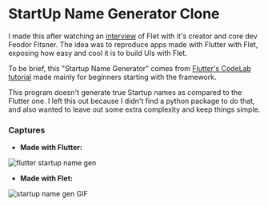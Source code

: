 # StartUp Name Generator Clone

I made this after watching an [interview](https://www.youtube.com/watch?v=kxsLRRY2xZA&t=3512s) of Flet with it's creator and core dev Feodor Fitsner.
The idea was to reproduce apps made with Flutter with Flet, exposing how easy and cool it is to build UIs with Flet.

To be brief, this "Startup Name Generator" comes from [Flutter's CodeLab tutorial](https://codelabs.developers.google.com/codelabs/first-flutter-app-pt2#0) made mainly for beginners starting with the framework.

This program doesn't generate true Startup names as compared to the Flutter one.
I left this out because I didn't find a python package to do that, and also wanted to leave out some extra complexity and keep things simple.

### Captures

- **Made with Flutter:**

![flutter startup name gen](https://user-images.githubusercontent.com/98978078/210209500-02e3cacc-1692-44ad-bf55-3ea10302a692.gif)


- **Made with Flet:** 

![startup name gen GIF](https://user-images.githubusercontent.com/98978078/210209505-26c6664f-2d7b-4751-9758-7fee96be4696.gif)
